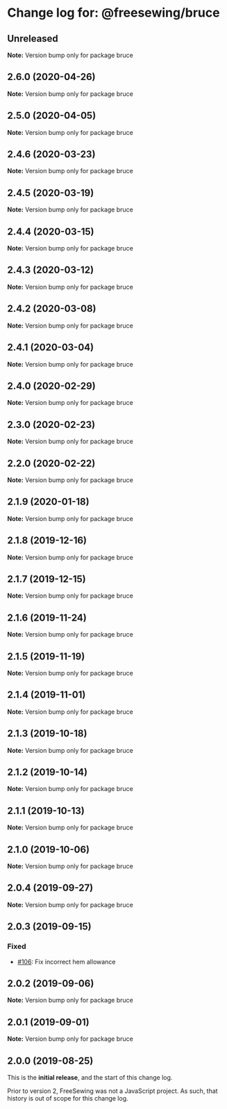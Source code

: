 # Change log for: @freesewing/bruce

## Unreleased

**Note:** Version bump only for package bruce

## 2.6.0 (2020-04-26)

**Note:** Version bump only for package bruce

## 2.5.0 (2020-04-05)

**Note:** Version bump only for package bruce

## 2.4.6 (2020-03-23)

**Note:** Version bump only for package bruce

## 2.4.5 (2020-03-19)

**Note:** Version bump only for package bruce

## 2.4.4 (2020-03-15)

**Note:** Version bump only for package bruce

## 2.4.3 (2020-03-12)

**Note:** Version bump only for package bruce

## 2.4.2 (2020-03-08)

**Note:** Version bump only for package bruce

## 2.4.1 (2020-03-04)

**Note:** Version bump only for package bruce

## 2.4.0 (2020-02-29)

**Note:** Version bump only for package bruce

## 2.3.0 (2020-02-23)

**Note:** Version bump only for package bruce

## 2.2.0 (2020-02-22)

**Note:** Version bump only for package bruce

## 2.1.9 (2020-01-18)

**Note:** Version bump only for package bruce

## 2.1.8 (2019-12-16)

**Note:** Version bump only for package bruce

## 2.1.7 (2019-12-15)

**Note:** Version bump only for package bruce

## 2.1.6 (2019-11-24)

**Note:** Version bump only for package bruce

## 2.1.5 (2019-11-19)

**Note:** Version bump only for package bruce

## 2.1.4 (2019-11-01)

**Note:** Version bump only for package bruce

## 2.1.3 (2019-10-18)

**Note:** Version bump only for package bruce

## 2.1.2 (2019-10-14)

**Note:** Version bump only for package bruce

## 2.1.1 (2019-10-13)

**Note:** Version bump only for package bruce

## 2.1.0 (2019-10-06)

**Note:** Version bump only for package bruce

## 2.0.4 (2019-09-27)

**Note:** Version bump only for package bruce

## 2.0.3 (2019-09-15)

### Fixed

- [#106](https://github.com/freesewing/freesewing/issues/106): Fix incorrect hem allowance

## 2.0.2 (2019-09-06)

**Note:** Version bump only for package bruce

## 2.0.1 (2019-09-01)

**Note:** Version bump only for package bruce

## 2.0.0 (2019-08-25)

This is the **initial release**, and the start of this change log.

Prior to version 2, FreeSewing was not a JavaScript project.
As such, that history is out of scope for this change log.
